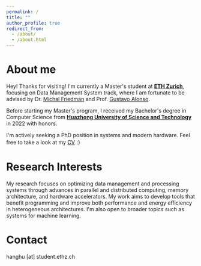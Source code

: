 ```yaml
---
permalink: /
title: ""
author_profile: true
redirect_from: 
  - /about/
  - /about.html
---
```


About me
======
Hey! Thanks for visiting! I'm currently a Master's student at **[ETH Zurich](https://ethz.ch/)**, focusing on Data Management System track, where I am fortunate to be advised by Dr. [Michal Friedman](https://sites.google.com/view/michalf) and Prof. [Gustavo Alonso](https://people.inf.ethz.ch/alonso/). 

Before starting my Master's program, I received my Bachelor's degree in Computer Science from **[Huazhong University of Science and Technology](https://hust.edu.cn/)** in 2022 with honors.

I'm actively seeking a PhD position in systems and modern hardware. Feel free to take a look at my [CV](/files/CV_HangHu.pdf) :）


Research Interests
======
My research focuses on optimizing data management and processing systems through advances in parallel and distributed computing, memory architecture, and hardware accelerators. My work aims to develop tools that benefit programming and improve both performance and energy efficiency in heterogeneous architectures. I'm also open to broader topics such as systems for machine learning.



Contact
======
hanghu [at] student.ethz.ch